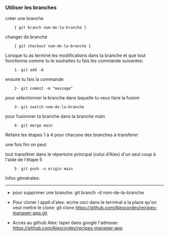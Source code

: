 ### Utiliser les branches

créer une branche

        { git branch nom-de-la-branche }

  

changer de branche

        { git checkout nom-de-la-branche }

Lorsque tu as terminé les modifications dans ta branche et que tout fonctionne comme tu le souhaites tu fais les commande suivantes:

        1- git add -A  

ensuite tu fais la commande  

        2- git commit -m "message"  

pour sélectionner la branche dans laquelle tu veux faire la fusion 

        3- git switch nom-de-la-branche 

pour fusionner ta branche dans la branche main

        4- git merge main 

Refaire les étapes 1 à 4 pour chacune des branches à transferer

une fois fini on peut

tout transférer dans le répertoire principal (celui d'Alex) d'un seul coup à l'aide de l'étape 5

        5- git push -u origin main 

Infos gémérales:
*********************************

* pour supprimer une branche:
        git branch -d nom-de-la-branche

* Pour cloner l appli d'alex:
ecrire ceci dans le terminal a la place qu'on veut mettre le clone:
git clone https://github.com/Alexcordev/recipes-manager-app.git 

* Acces au github Alex: taper dans google l'adresse:
https://github.com/Alexcordev/recipes-manager-app
